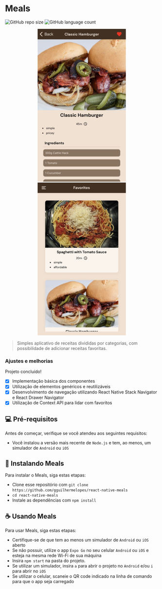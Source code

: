 # Meals

![GitHub repo size](https://img.shields.io/github/repo-size/gguilhermelopes/react-native-meals?style=for-the-badge)
![GitHub language count](https://img.shields.io/github/languages/count/gguilhermelopes/react-native-meals?style=for-the-badge)

<p align="center" >
<img src="./docs/screenshot1.jpeg" alt="exemplo imagem" height="500px" style=margin-right: '20px' >
 
<img src="./docs/screenshot.jpeg" alt="exemplo imagem" height="500px">
</p>

> Simples aplicativo de receitas divididas por categorias, com possibilidade de adicionar receitas favoritas.

### Ajustes e melhorias

Projeto concluído!

- [x] Implementação básica dos componentes
- [x] Utilização de elementos genéricos e reutilizáveis
- [x] Desenvolvimento de navegação utilizando React Native Stack Navigator e React Drawer Navigator
- [x] Utilização de Context API para lidar com favoritos

## 💻 Pré-requisitos

Antes de começar, verifique se você atendeu aos seguintes requisitos:

- Você instalou a versão mais recente de `Node.js` e tem, ao menos, um simulador de `Android` ou `iOS`

## 🚀 Instalando Meals

Para instalar o Meals, siga estas etapas:

- Clone esse repositório com `git clone https://github.com/gguilhermelopes/react-native-meals`
- `cd react-native-meals`
- Instale as dependências com `npm install`

## ☕ Usando Meals

Para usar Meals, siga estas etapas:

- Certifique-se de que tem ao menos um simulador de `Android` ou `iOS` aberto
- Se não possuir, utilize o app `Expo Go` no seu celular `Android` ou `iOS` e esteja na mesma rede Wi-Fi de sua máquina
- Insira `npm start` na pasta do projeto.
- Se utilizar um simulador, insira `a` para abrir o projeto no `Android` e/ou `i` para abrir no `iOS`
- Se utilizar o celular, scaneie o QR code indicado na linha de comando para que o app seja carregado
